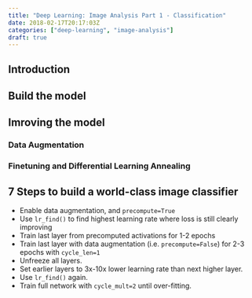 ```yaml
---
title: "Deep Learning: Image Analysis Part 1 - Classification"
date: 2018-02-17T20:17:03Z
categories: ["deep-learning", "image-analysis"]
draft: true
---
```


## Introduction 

## Build the model 

## Imroving the model 

### Data Augmentation 

### Finetuning and Differential Learning Annealing 

## 7 Steps to build a world-class image classifier 
* Enable data augmentation, and ```precompute=True```
* Use ```lr_find()``` to find highest learning rate where loss is still clearly improving
* Train last layer from precomputed activations for 1-2 epochs
* Train last layer with data augmentation (i.e. ```precompute=False```) for 2-3 epochs with ```cycle_len=1```
* Unfreeze all layers.
* Set earlier layers to 3x-10x lower learning rate than next higher layer.
* Use ```lr_find()``` again.
* Train full network with ```cycle_mult=2``` until over-fitting.

